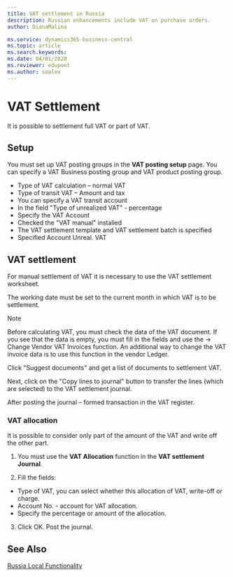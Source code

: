 ```yaml
---
title: VAT settlement in Russia
description: Russian enhancements include VAT on purchase orders.
author: DianaMalina

ms.service: dynamics365-business-central
ms.topic: article
ms.search.keywords:
ms.date: 04/01/2020
ms.reviewer: edupont
ms.author: soalex
---
```


# VAT Settlement

It is possible to settlement full VAT or part of VAT.

## Setup

You must set up VAT posting groups in the **VAT posting setup** page. You can specify a VAT Business posting group and VAT product posting group.  

- Type of VAT calculation – normal VAT
- Type of transit VAT – Amount and tax
- You can specify a VAT transit account
- In the field "Type of unrealized VAT" - percentage
- Specify the VAT Account
- Checked the "VAT manual" installed
- The VAT settlement template and VAT settlement batch is specified  
- Specified Account Unreal. VAT

## VAT settlement

For manual settlement of VAT it is necessary to use the VAT settlement worksheet.   

The working date must be set to the current month in which VAT is to be settlement.  

> [!NOTE]
> Before calculating VAT, you must check the data of the VAT document. If you see that the data is empty, you must fill in the fields and use the -> Change Vendor VAT Invoices function.
> An additional way to change the VAT invoice data is to use this function in the vendor Ledger.

Click "Suggest documents" and get a list of documents to settlement VAT.  

Next, click on the "Copy lines to journal" button to transfer the lines (which are selected) to the VAT settlement journal.  

After posting the journal – formed transaction in the VAT register.

### VAT allocation

It is possible to consider only part of the amount of the VAT and write off the other part.

1. You must use the **VAT Allocation** function in the **VAT settlement Journal**.

2. Fill the fields:

- Type of VAT, you can select whether this allocation of VAT, write-off or charge.
- Account No. - account for VAT allocation.
- Specify the percentage or amount of the allocation.

3. Click OK. Post the journal.

## See Also

[Russia Local Functionality](russia-local-functionality.md)  
